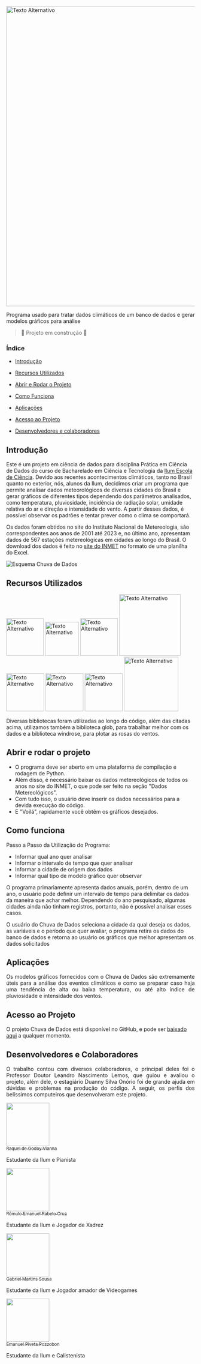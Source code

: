 <img src="https://github.com/GabrielMartinsSousa/Projeto_PCD_Climogramas/assets/172425313/6c7eeaea-a3c9-43d9-b247-9799c66bad2f" alt="Texto Alternativo" width="800">

Programa usado para tratar dados climáticos de um banco de dados e gerar modelos gráficos para análise

>:construction: Projeto em construção :construction:

### Índice 

- [Introdução](#Introdução)
  
- [Recursos Utilizados](#Recursos-Utilizados)
  
- [Abrir e Rodar o Projeto](#abrir-e-rodar-o-projeto)
  
- [Como Funciona](#Como-funciona)

- [Aplicações](#aplicações)

- [Acesso ao Projeto](#acesso-ao-projeto)

- [Desenvolvedores e colaboradores](#desenvolvedores-e-colaboradores)

## Introdução 


 Este é um projeto em ciência de dados para disciplina Prática em Ciência de Dados do curso de Bacharelado em Ciência e Tecnologia da [Ilum Escola de Ciência](https://ilum.cnpem.br). Devido aos recentes acontecimentos climáticos, tanto no Brasil quanto no exterior, nós, alunos da Ilum, decidimos criar um programa que permite analisar dados meteorológicos de diversas cidades do Brasil e gerar gráficos de diferentes tipos dependendo dos parâmetros analisados, como temperatura, pluviosidade, incidência de radiação solar, umidade relativa do ar e direção e intensidade do vento. A partir desses dados, é possível observar os padrões e tentar prever como o clima se comportará.

Os dados foram obtidos no site do Instituto Nacional de Metereologia, são correspondentes aos anos de 2001 até 2023 e, no último ano, apresentam dados de 567 estações metereológicas em cidades ao longo do Brasil. O download dos dados é feito no [site do INMET](https://portal.inmet.gov.br/) no formato de uma planilha do Excel. 

![Esquema Chuva de Dados](https://github.com/GabrielMartinsSousa/Projeto_PCD_Climogramas/assets/172425313/54fc6137-ba47-4637-99fb-683d5ebdd118)


## Recursos Utilizados

<img src="https://github.com/GabrielMartinsSousa/Projeto_PCD_Climogramas/assets/172425313/c09f167c-934b-4419-96cf-4e4c3cab4c56" alt="Texto Alternativo" width="100">

<img src="https://github.com/GabrielMartinsSousa/Projeto_PCD_Climogramas/assets/172425313/eafee038-e9ba-489b-b29d-f8f376f8fc6b" alt="Texto Alternativo" width="90">

<img src="https://github.com/GabrielMartinsSousa/Projeto_PCD_Climogramas/assets/172425313/04fa28d7-75ce-4236-bfc7-ec0451a4ed48" alt="Texto Alternativo" width="100">

<img src="https://github.com/GabrielMartinsSousa/Projeto_PCD_Climogramas/assets/172425313/d49d7621-add3-49af-aa70-92693cf061f8" alt="Texto Alternativo" width="164">

<img src="https://github.com/GabrielMartinsSousa/Projeto_PCD_Climogramas/assets/172425313/025152bd-de97-420c-8a96-bf4d675bea31" alt="Texto Alternativo" width="101">

<img src="https://github.com/GabrielMartinsSousa/Projeto_PCD_Climogramas/assets/172425313/dd5953d4-0b62-467b-85ed-9a992d6c1511" alt="Texto Alternativo" width="101">

<img src="https://github.com/GabrielMartinsSousa/Projeto_PCD_Climogramas/assets/172425313/fad65bea-c9cf-4c61-92cc-5622b4521544" alt="Texto Alternativo" width="101">

<img src="https://github.com/GabrielMartinsSousa/Projeto_PCD_Climogramas/assets/172425313/314dcd00-784b-4f40-b361-a46329aad30e" alt="Texto Alternativo" width="145">

Diversas bibliotecas foram utilizadas ao longo do código, além das citadas acima, utilizamos também a biblioteca glob, para trabalhar melhor com os dados e a biblioteca windrose, para plotar as rosas do ventos.

## Abrir e rodar o projeto

<p align="justify">

- O programa deve ser aberto em uma plataforma de compilação e rodagem de Python. 
- Além disso, é necessário baixar os dados metereológicos de todos os anos no site do INMET, o que pode ser feito na seção "Dados Metereológicos".
- Com tudo isso, o usuário deve inserir os dados necessários para a devida execução do código.
- E "Voilá", rapidamente você obtêm os gráficos desejados.

## Como funciona

<p align="justify">
Passo a Passo da Utilização do Programa:
 
- Informar qual ano quer analisar
- Informar o intervalo de tempo que quer analisar
- Informar a cidade de origem dos dados
- Informar qual tipo de modelo gráfico quer observar
  
O programa primariamente apresenta dados anuais, porém, dentro de um ano, o usuário pode definir um intervalo de tempo para delimitar os dados da maneira que achar melhor. Dependendo do ano pesquisado, algumas cidades ainda não tinham registros, portanto, não é possível analisar esses casos.
  
O usuário do Chuva de Dados seleciona a cidade da qual deseja os dados, as variáveis e o período que quer avaliar, o programa retira os dados do banco de dados e retorna ao usuário os gráficos que melhor apresentam os dados solicitados

## Aplicações

<p align="justify">
Os modelos gráficos fornecidos com o Chuva de Dados são extremamente úteis para a análise dos eventos climáticos e como se preparar caso haja uma tendência de alta ou baixa temperatura, ou até alto índice de pluviosidade e intensidade dos ventos.

## Acesso ao Projeto

O projeto Chuva de Dados está disponível no GitHub, e pode ser [baixado aqui](https://github.com/GabrielMartinsSousa/Projeto_PCD_Climogramas) a qualquer momento.

## Desenvolvedores e Colaboradores

<p align="justify">
O trabalho contou com diversos colaboradores, o principal deles foi o Professor Doutor Leandro Nascimento Lemos, que guiou e avaliou o projeto, além dele, o estagiário Duanny Silva Onório foi de grande ajuda em dúvidas e problemas na produção do código. A seguir, os perfis dos belíssimos computeiros que desenvolveram este projeto.

 [<img src="https://avatars.githubusercontent.com/u/172425251?s=400&u=ff5b960a4e2477b83fc50760e6306b118f3e95c5&v=4" width=115><br><sub>Raquel de Godoy Vianna</sub>](https://github.com/RaquelGVianna) 
 
Estudante da Ilum e Pianista

 [<img src="" width=115><br><sub>Rômulo Emanuel Rabelo Cruz</sub>](https://github.com/Romulo177)
 
 Estudante da Ilum e Jogador de Xadrez
 
 [<img src="https://avatars.githubusercontent.com/u/172425313?v=4" width=115><br><sub>Gabriel Martins Sousa</sub>](https://github.com/GabrielMartinsSousa)
 
 Estudante da Ilum e Jogador amador de Videogames

  [<img src="https://avatars.githubusercontent.com/u/38091359?v=4" width=115><br><sub>Emanuel Piveta Pozzobon</sub>](https://github.com/crovim)

 Estudante da Ilum e Calistenista


